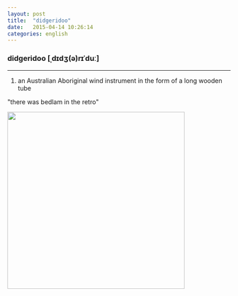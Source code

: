 ```yaml
---
layout: post
title:  "didgeridoo"
date:   2015-04-14 10:26:14 
categories: english
---
```

### didgeridoo [ˌdɪdʒ(ə)rɪˈduː]
-----------

1. an Australian Aboriginal wind instrument in the form of a long wooden tube

"there was bedlam in the retro"

<img width="400" src="http://upload.wikimedia.org/wikipedia/commons/e/e7/Didgeridoo_(Imagicity_1070).jpg"/>
